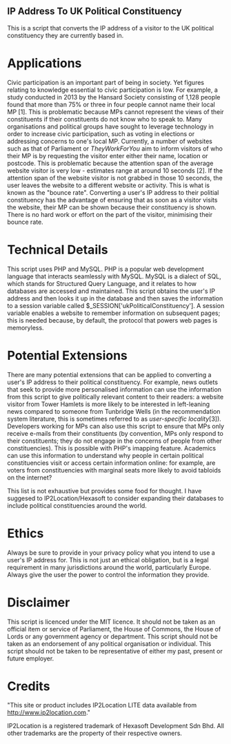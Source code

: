 ## IP Address To UK Political Constituency
This is a script that converts the IP address of a visitor to the UK political constituency they are currently based in. 

# Applications
Civic participation is an important part of being in society. Yet figures relating to knowledge essential to civic participation is low. For example, a study conducted in 2013 by the Hansard Society consisting of 1,128 people found that more than 75% or three in four people cannot name their local MP [1]. This is problematic because MPs cannot represent the views of their constituents if their constituents do not know who to speak to. Many organisations and political groups have sought to leverage technology in order to increase civic participation, such as voting in elections or addressing concerns to one's local MP. Currently, a number of websites such as that of Parliament or *TheyWorkForYou* aim to inform visitors of who their MP is by requesting the visitor enter either their name, location or postcode. This is problematic because the attention span of the average website visitor is very low - estimates range at around 10 seconds [2]. If the attention span of the website visitor is not grabbed in those 10 seconds, the user leaves the website to a different website or activity. This is what is known as the "bounce rate". Converting a user's IP address to their politial constituency has the advantage of ensuring that as soon as a visitor visits the website, their MP can be shown because their constituency is shown. There is no hard work or effort on the part of the visitor, minimising their bounce rate. 

# Technical Details
This script uses PHP and MySQL. PHP is a popular web development language that interacts seamlessly with MySQL. MySQL is a dialect of SQL, which stands for Structured Query Language, and it relates to how databases are accessed and maintained. This script obtains the user's IP address and then looks it up in the database and then saves the information to a session variable called $_SESSION['ukPoliticalConstituency']. A session variable enables a website to remember information on subsequent pages; this is needed because, by default, the protocol that powers web pages is memoryless. 

# Potential Extensions
There are many potential extensions that can be applied to converting a user's IP address to their political constituency. For example, news outlets that seek to provide more personalised information can use the information from this script to give politically relevant content to their readers: a website visitor from Tower Hamlets is more likely to be interested in left-leaning news compared to someone from Tunbridge Wells (in the recommendation system literature, this is sometimes referred to as *user-specific locality*[3]). Developers working for MPs can also use this script to ensure that MPs only receive e-mails from their constituents (by convention, MPs only respond to their constituents; they do not engage in the concerns of people from other constituencies). This is possible with PHP's imapping feature. Academics can use this information to understand why people in certain political constituencies visit or access certain information online: for example, are voters from constituencies with marginal seats more likely to avoid tabloids on the internet? 

This list is not exhaustive but provides some food for thought. I have suggesed to IP2Location/Hexasoft to consider expanding their databases to include political constituencies around the world. 

# Ethics
Always be sure to provide in your privacy policy what you intend to use a user's IP address for. This is not just an ethical obligation, but is a legal requirement in many jurisdictions around the world, particularly Europe. Always give the user the power to control the information they provide.

# Disclaimer
This script is licenced under the MIT licence. It should not be taken as an official item or service of Parliament, the House of Commons, the House of Lords or any government agency or department. This script should not be taken as an endorsement of any political organisation or individual. This script should not be taken to be representative of either my past, present or future employer.

# Credits
"This site or product includes IP2Location LITE data available from http://www.ip2location.com."

IP2Location is a registered trademark of Hexasoft Development Sdn Bhd. All other trademarks are the property of their respective owners.

